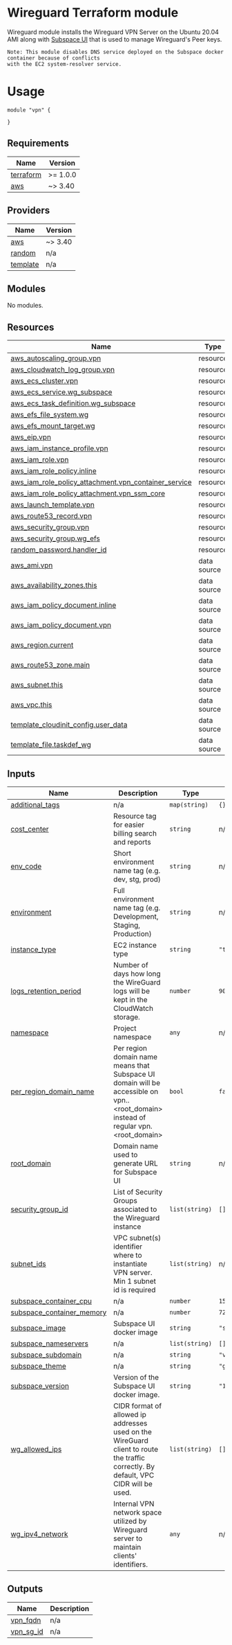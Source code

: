 # Wireguard Terraform module

Wireguard module installs the Wireguard VPN Server on the Ubuntu 20.04 AMI along with 
[Subspace UI](https://github.com/subspacecommunity/subspace) that is used to manage Wireguard's Peer keys.

```
Note: This module disables DNS service deployed on the Subspace docker container because of conflicts
with the EC2 system-resolver service.  
```

# Usage
```
module "vpn" {
  
}
```

<!-- BEGIN_TF_DOCS -->
## Requirements

| Name | Version |
|------|---------|
| <a name="requirement_terraform"></a> [terraform](#requirement\_terraform) | >= 1.0.0 |
| <a name="requirement_aws"></a> [aws](#requirement\_aws) | ~> 3.40 |

## Providers

| Name | Version |
|------|---------|
| <a name="provider_aws"></a> [aws](#provider\_aws) | ~> 3.40 |
| <a name="provider_random"></a> [random](#provider\_random) | n/a |
| <a name="provider_template"></a> [template](#provider\_template) | n/a |

## Modules

No modules.

## Resources

| Name | Type |
|------|------|
| [aws_autoscaling_group.vpn](https://registry.terraform.io/providers/hashicorp/aws/latest/docs/resources/autoscaling_group) | resource |
| [aws_cloudwatch_log_group.vpn](https://registry.terraform.io/providers/hashicorp/aws/latest/docs/resources/cloudwatch_log_group) | resource |
| [aws_ecs_cluster.vpn](https://registry.terraform.io/providers/hashicorp/aws/latest/docs/resources/ecs_cluster) | resource |
| [aws_ecs_service.wg_subspace](https://registry.terraform.io/providers/hashicorp/aws/latest/docs/resources/ecs_service) | resource |
| [aws_ecs_task_definition.wg_subspace](https://registry.terraform.io/providers/hashicorp/aws/latest/docs/resources/ecs_task_definition) | resource |
| [aws_efs_file_system.wg](https://registry.terraform.io/providers/hashicorp/aws/latest/docs/resources/efs_file_system) | resource |
| [aws_efs_mount_target.wg](https://registry.terraform.io/providers/hashicorp/aws/latest/docs/resources/efs_mount_target) | resource |
| [aws_eip.vpn](https://registry.terraform.io/providers/hashicorp/aws/latest/docs/resources/eip) | resource |
| [aws_iam_instance_profile.vpn](https://registry.terraform.io/providers/hashicorp/aws/latest/docs/resources/iam_instance_profile) | resource |
| [aws_iam_role.vpn](https://registry.terraform.io/providers/hashicorp/aws/latest/docs/resources/iam_role) | resource |
| [aws_iam_role_policy.inline](https://registry.terraform.io/providers/hashicorp/aws/latest/docs/resources/iam_role_policy) | resource |
| [aws_iam_role_policy_attachment.vpn_container_service](https://registry.terraform.io/providers/hashicorp/aws/latest/docs/resources/iam_role_policy_attachment) | resource |
| [aws_iam_role_policy_attachment.vpn_ssm_core](https://registry.terraform.io/providers/hashicorp/aws/latest/docs/resources/iam_role_policy_attachment) | resource |
| [aws_launch_template.vpn](https://registry.terraform.io/providers/hashicorp/aws/latest/docs/resources/launch_template) | resource |
| [aws_route53_record.vpn](https://registry.terraform.io/providers/hashicorp/aws/latest/docs/resources/route53_record) | resource |
| [aws_security_group.vpn](https://registry.terraform.io/providers/hashicorp/aws/latest/docs/resources/security_group) | resource |
| [aws_security_group.wg_efs](https://registry.terraform.io/providers/hashicorp/aws/latest/docs/resources/security_group) | resource |
| [random_password.handler_id](https://registry.terraform.io/providers/hashicorp/random/latest/docs/resources/password) | resource |
| [aws_ami.vpn](https://registry.terraform.io/providers/hashicorp/aws/latest/docs/data-sources/ami) | data source |
| [aws_availability_zones.this](https://registry.terraform.io/providers/hashicorp/aws/latest/docs/data-sources/availability_zones) | data source |
| [aws_iam_policy_document.inline](https://registry.terraform.io/providers/hashicorp/aws/latest/docs/data-sources/iam_policy_document) | data source |
| [aws_iam_policy_document.vpn](https://registry.terraform.io/providers/hashicorp/aws/latest/docs/data-sources/iam_policy_document) | data source |
| [aws_region.current](https://registry.terraform.io/providers/hashicorp/aws/latest/docs/data-sources/region) | data source |
| [aws_route53_zone.main](https://registry.terraform.io/providers/hashicorp/aws/latest/docs/data-sources/route53_zone) | data source |
| [aws_subnet.this](https://registry.terraform.io/providers/hashicorp/aws/latest/docs/data-sources/subnet) | data source |
| [aws_vpc.this](https://registry.terraform.io/providers/hashicorp/aws/latest/docs/data-sources/vpc) | data source |
| [template_cloudinit_config.user_data](https://registry.terraform.io/providers/hashicorp/template/latest/docs/data-sources/cloudinit_config) | data source |
| [template_file.taskdef_wg](https://registry.terraform.io/providers/hashicorp/template/latest/docs/data-sources/file) | data source |

## Inputs

| Name | Description | Type | Default | Required |
|------|-------------|------|---------|:--------:|
| <a name="input_additional_tags"></a> [additional\_tags](#input\_additional\_tags) | n/a | `map(string)` | `{}` | no |
| <a name="input_cost_center"></a> [cost\_center](#input\_cost\_center) | Resource tag for easier billing search and reports | `string` | n/a | yes |
| <a name="input_env_code"></a> [env\_code](#input\_env\_code) | Short environment name tag (e.g. dev, stg, prod) | `string` | n/a | yes |
| <a name="input_environment"></a> [environment](#input\_environment) | Full environment name tag (e.g. Development, Staging, Production) | `string` | n/a | yes |
| <a name="input_instance_type"></a> [instance\_type](#input\_instance\_type) | EC2 instance type | `string` | `"t3.micro"` | no |
| <a name="input_logs_retention_period"></a> [logs\_retention\_period](#input\_logs\_retention\_period) | Number of days how long the WireGuard logs will be kept in the CloudWatch storage. | `number` | `90` | no |
| <a name="input_namespace"></a> [namespace](#input\_namespace) | Project namespace | `any` | n/a | yes |
| <a name="input_per_region_domain_name"></a> [per\_region\_domain\_name](#input\_per\_region\_domain\_name) | Per region domain name means that Subspace UI domain will be accessible on vpn.<region>.<root\_domain> instead of regular vpn.<root\_domain> | `bool` | `false` | no |
| <a name="input_root_domain"></a> [root\_domain](#input\_root\_domain) | Domain name used to generate URL for Subspace UI | `string` | n/a | yes |
| <a name="input_security_group_id"></a> [security\_group\_id](#input\_security\_group\_id) | List of Security Groups associated to the Wireguard instance | `list(string)` | `[]` | no |
| <a name="input_subnet_ids"></a> [subnet\_ids](#input\_subnet\_ids) | VPC subnet(s) identifier where to instantiate VPN server. Min 1 subnet id is required | `list(string)` | n/a | yes |
| <a name="input_subspace_container_cpu"></a> [subspace\_container\_cpu](#input\_subspace\_container\_cpu) | n/a | `number` | `1500` | no |
| <a name="input_subspace_container_memory"></a> [subspace\_container\_memory](#input\_subspace\_container\_memory) | n/a | `number` | `725` | no |
| <a name="input_subspace_image"></a> [subspace\_image](#input\_subspace\_image) | Subspace UI docker image | `string` | `"subspacecommunity/subspace"` | no |
| <a name="input_subspace_nameservers"></a> [subspace\_nameservers](#input\_subspace\_nameservers) | n/a | `list(string)` | `[]` | no |
| <a name="input_subspace_subdomain"></a> [subspace\_subdomain](#input\_subspace\_subdomain) | n/a | `string` | `"vpn"` | no |
| <a name="input_subspace_theme"></a> [subspace\_theme](#input\_subspace\_theme) | n/a | `string` | `"green"` | no |
| <a name="input_subspace_version"></a> [subspace\_version](#input\_subspace\_version) | Version of the Subspace UI docker image. | `string` | `"1.5.0"` | no |
| <a name="input_wg_allowed_ips"></a> [wg\_allowed\_ips](#input\_wg\_allowed\_ips) | CIDR format of allowed ip addresses used on the WireGuard client to route the traffic correctly. By default, VPC CIDR will be used. | `list(string)` | `[]` | no |
| <a name="input_wg_ipv4_network"></a> [wg\_ipv4\_network](#input\_wg\_ipv4\_network) | Internal VPN network space utilized by Wireguard server to maintain clients' identifiers. | `any` | n/a | yes |

## Outputs

| Name | Description |
|------|-------------|
| <a name="output_vpn_fqdn"></a> [vpn\_fqdn](#output\_vpn\_fqdn) | n/a |
| <a name="output_vpn_sg_id"></a> [vpn\_sg\_id](#output\_vpn\_sg\_id) | n/a |
<!-- END_TF_DOCS -->
